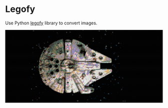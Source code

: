 # Legofy
Use Python [legofy](https://github.com/JuanPotato/Legofy) library to convert images.

![Legofy Millenium Falcon](https://github.com/JIVJGFJZKF/get_legofy/blob/main/Out_AllMilleniumFalcon.png)
